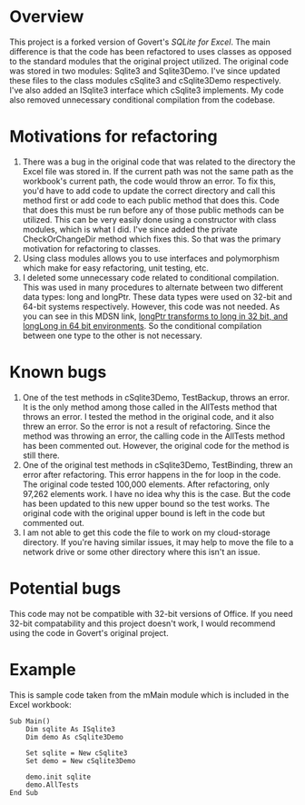 # Overview
This project is a forked version of Govert's *SQLite for Excel*. The main difference is that the code has been refactored to uses classes as opposed to the standard modules that the original project utilized. The original code was stored in two modules: Sqlite3 and Sqlite3Demo. I've since updated these files to the class modules cSqlite3 and cSqlite3Demo respectively. I've also added an ISqlite3 interface which cSqlite3 implements. My code also removed unnecessary conditional compilation from the codebase.

# Motivations for refactoring

1. There was a bug in the original code that was related to the directory the Excel file was stored in. If the current path was not the same path as the workbook's current path, the code would throw an error. To fix this, you'd have to add code to update the correct directory and call this method first or add code to each public method that does this. Code that does this must be run before any of those public methods can be utilized. This can be very easily done using a constructor with class modules, which is what I did. I've since added the private CheckOrChangeDir method which fixes this. So that was the primary motivation for refactoring to classes.
2. Using class modules allows you to use interfaces and polymorphism which make for easy refactoring, unit testing, etc.
3. I deleted some unnecessary code related to conditional compilation. This was used in many procedures to alternate between two different data types: long and longPtr. These data types were used on 32-bit and 64-bit systems respectively. However, this code was not needed. As you can see in this MDSN link, [longPtr transforms to long in 32 bit, and longLong in 64 bit environments](https://docs.microsoft.com/en-us/office/vba/language/reference/user-interface-help/longptr-data-type). So the conditional compilation between one type to the other is not necessary.

# Known bugs

1. One of the test methods in cSqlite3Demo, TestBackup, throws an error. It is the only method among those called in the AllTests method that throws an error. I tested the method in the original code, and it also threw an error. So the error is not a result of refactoring. Since the method was throwing an error, the calling code in the AllTests method has been commented out. However, the original code for the method is still there.
2. One of the original test methods in cSqlite3Demo, TestBinding, threw an error after refactoring. This error happens in the for loop in the code. The original code tested 100,000 elements. After refactoring, only 97,262 elements work. I have no idea why this is the case. But the code has been updated to this new upper bound so the test works. The original code with the original upper bound is left in the code but commented out.
3. I am not able to get this code the file to work on my cloud-storage directory. If you're having similar issues, it may help to move the file to a network drive or some other directory where this isn't an issue.

# Potential bugs

This code may not be compatible with 32-bit versions of Office. If you need 32-bit compatability and this project doesn't work, I would recommend using the code in Govert's original project.

# Example

This is sample code taken from the mMain module which is included in the Excel workbook:

    Sub Main()
        Dim sqlite As ISqlite3
        Dim demo As cSqlite3Demo
        
        Set sqlite = New cSqlite3
        Set demo = New cSqlite3Demo
        
        demo.init sqlite
        demo.AllTests
    End Sub
